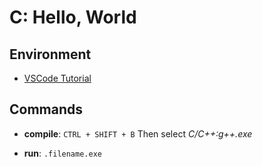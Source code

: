 # C: Hello, World

## Environment

- [VSCode Tutorial](https://code.visualstudio.com/docs/languages/cpp)

## Commands

- **compile**:
  `CTRL + SHIFT + B`
  Then select _C/C++:g++.exe_

- **run**:
  `.filename.exe`
